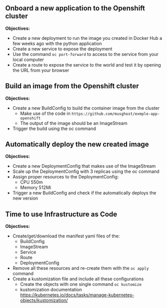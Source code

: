 ## Onboard a new application to the Openshift cluster

**Objectives:**

- Create a new deployment to run the image you created in Docker Hub a few weeks ago with the python application
- Create a new service to expose the deployment
- Use the command `oc port-forward` to access to the service from your local computer
- Create a route to expose the service to the world and test it by opening the URL from your browser

## Build an image from the Openshift cluster

**Objectives:**

- Create a new BuildConfig to build the container image from the cluster
    - Make use of the code in `https://github.com/musghost/exmple-app-openshift`
    - The output of the image should be an ImageStream
- Trigger the build using the oc command

## Automatically deploy the new created image

**Objectives:**

- Create a new DeploymentConfig that makes use of the ImageStream
- Scale up the DeploymentConfig with 3 replicas using the oc command
- Assign proper resources to the DeploymentConfig:
  - CPU 550m
  - Memory 512Mi
- Trigger a new BuildConfig and check if the automatically deploys the new version

## Time to use Infrastructure as Code

**Objectives:**

- Create/get/download the manifest yaml files of the:
  - BuildConfig
  - ImageStream
  - Service
  - Route
  - DeploymentConfig
- Remove all these resources and re-create them with the `oc apply` command
- Create a kustomization file and include all these configurations
  - Create the objects with one single command `oc kustomize`
  - kustomization documentation https://kubernetes.io/docs/tasks/manage-kubernetes-objects/kustomization/
